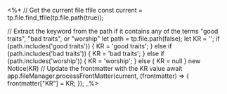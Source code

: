 <%*
// Get the current file tfile 
const current = tp.file.find_tfile(tp.file.path(true));

// Extract the keyword from the path if it contains any of the terms "good traits", "bad traits", or "worship"
let path = tp.file.path(false);
let KR = '';
if (path.includes('good traits')) {
    KR = 'good traits';
} else if (path.includes('bad traits')) {
    KR = 'bad traits';
} else if (path.includes('worship')) {
    KR = 'worship';
} else {
    KR = null
}
new Notice(KR)
// Update the frontmatter with the KR value
await app.fileManager.processFrontMatter(current, (frontmatter) => {
    frontmatter["KR"] = KR;
});
_%>
